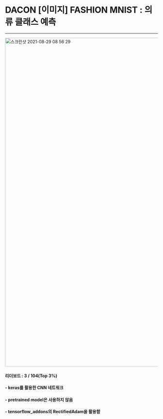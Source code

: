 # DACON [이미지] FASHION MNIST : 의류 클래스 예측
***

<img width="1083" alt="스크린샷 2021-08-29 08 56 29" src="https://user-images.githubusercontent.com/49870977/131233852-316189d4-3764-441b-a3d4-cf361e7c0d04.png">


#### 리더보드 : 3 / 104(Top 3%)
#### - keras를 활용한 CNN 네트워크
#### - pretrained model은 사용하지 않음
#### - tensorflow_addons의 RectifiedAdam을 활용함
